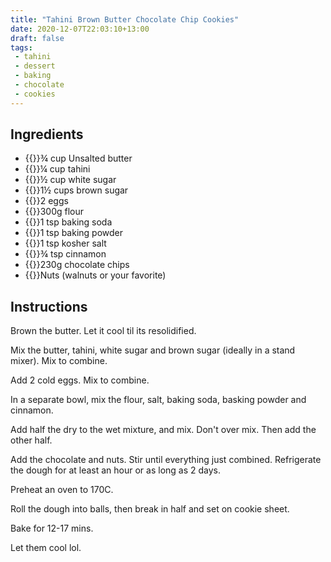```yaml
---
title: "Tahini Brown Butter Chocolate Chip Cookies"
date: 2020-12-07T22:03:10+13:00
draft: false
tags:
 - tahini
 - dessert
 - baking
 - chocolate
 - cookies
---
```


## Ingredients

- {{<c>}}¾ cup Unsalted butter
- {{<c>}}¼ cup tahini
- {{<c>}}½ cup white sugar
- {{<c>}}1½ cups brown sugar
- {{<c>}}2 eggs
- {{<c>}}300g flour
- {{<c>}}1 tsp baking soda
- {{<c>}}1 tsp baking powder
- {{<c>}}1 tsp kosher salt
- {{<c>}}¾ tsp cinnamon
- {{<c>}}230g chocolate chips
- {{<c>}}Nuts (walnuts or your favorite)

## Instructions

Brown the butter. Let it cool til its resolidified.

Mix the butter, tahini, white sugar and brown sugar (ideally in a stand mixer). Mix to combine.

Add 2 cold eggs. Mix to combine.

In a separate bowl, mix the flour, salt, baking soda, basking powder and cinnamon.

Add half the dry to the wet mixture, and mix. Don't over mix. Then add the other half. 

Add the chocolate and nuts. Stir until everything just combined. Refrigerate the dough for at least an hour or as long as 2 days.

Preheat an oven to 170C. 

Roll the dough into balls, then break in half and set on cookie sheet.

Bake for 12-17 mins.

Let them cool lol.

